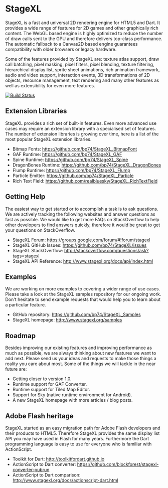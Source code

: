 # StageXL 

StageXL is a fast and universal 2D rendering engine for HTML5 and Dart. 
It provides a wide range of features for 2D games and other graphically 
rich content. The WebGL based engine is highly optimized to reduce the
number of draw calls sent to the GPU and therefore delivers top-class
performance. The automatic fallback to a Canvas2D based engine guarantees 
compatibility with older browsers or legacy hardware. 

Some of the features provided by StageXL are: texture atlas support, 
draw call batching, pixel masking, pixel filters, pixel blending,
texture filtering, hierarchical display list, sprite sheet animations, 
rich animation framework, audio and video support, interaction events,
3D transformations of 2D objects, resource management, text rendering 
and many other features as well as extensibility for even more features.

[![Build Status](https://travis-ci.org/bp74/StageXL.svg?branch=master)](https://travis-ci.org/bp74/StageXL)

## Extension Libraries

StageXL provides a rich set of built-in features. Even more advanced use cases 
may require an extension library with a specialised set of features. The number
of extension libraries is growing over time, here is a list of the most popular
StageXL extension libraries.   

* Bitmap Fonts: <https://github.com/bp74/StageXL_BitmapFont>
* GAF Runtime: <https://github.com/bp74/StageXL_GAF>
* Spine Runtime: <https://github.com/bp74/StageXL_Spine>
* DragonBones Runtime: <https://github.com/bp74/StageXL_DragonBones>
* Flump Runtime: <https://github.com/bp74/StageXL_Flump>
* Particle Emitter: <https://github.com/bp74/StageXL_Particle>
* Rich Text Field: <https://github.com/realbluesky/StageXL_RichTextField>

## Getting Help

The easiest way to get started or to accomplish a task is to ask questions.
We are actively tracking the following websites and answer questions as fast
as possible. We would like to get more FAQs on StackOverflow to help other
developers to find answers quickly, therefore it would be great to get your
questions on StackOverflow.

* StageXL Forum: <https://groups.google.com/forum/#!forum/stagexl>
* StageXL GitHub Issues: <https://github.com/bp74/StageXL/issues>
* StageXL StackOverflow: <http://stackoverflow.com/questions/ask?tags=stagexl>
* StageXL API Reference: <http://www.stagexl.org/docs/api/index.html>

## Examples

We are working on more examples to covering a wider range of use cases. 
Please take a look at the StageXL samples repository for our ongoing work. 
Don't hesitate to send example requests that would help you to learn about 
a particular feature.

* GitHub repository: <https://github.com/bp74/StageXL_Samples>
* StageXL homepage: <http://www.stagexl.org/samples> 

## Roadmap

Besides improving our existing features and improving performance as much
as possible, we are always thinking about new features we want to add next.
Please send us your ideas and requests to make those things a reality you
care about most. Some of the things we will tackle in the near future are:

* Getting closer to version 1.0.
* Runtime support for GAF Converter.
* Runtime support for Tiled Map Editor.
* Support for Sky (native runtime environment for Android).
* A new StageXL homepage with more articles / blog posts.

## Adobe Flash heritage

StageXL started as an easy migration path for Adobe Flash developers and their
products to HTML5. Therefore StageXL provides the same display list API you
may have used in Flash for many years. Furthermore the Dart programming
language is easy to use for everyone who is familiar with ActionScript. 

* Toolkit for Dart: <http://toolkitfordart.github.io>
* ActionScript to Dart converter: <https://github.com/blockforest/stagexl-converter-pubrun>
* ActionScript to Dart comparison: <http://www.stagexl.org/docs/actionscript-dart.html>
 
